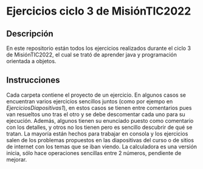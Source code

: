 # Ejercicios ciclo 3 de MisiónTIC2022

## Descripción
En este repositorio están todos los ejercicios realizados durante el ciclo 3 de MisiónTIC2022, el cual se trató de aprender java y programación orientada a objetos.

## Instrucciones
Cada carpeta contiene el proyecto de un ejercicio. En algunos casos se encuentran varios ejercicios sencillos juntos (como por ejempo en *EjerciciosDiapositivas1*), en estos casos se tienen entre comentarios pues van resueltos uno tras el otro y se debe descomentar cada uno para su ejecución. Además, algunos tienen su enunciado puesto como comentario con los detalles, y otros no los tienen pero es sencillo descubrir de qué se tratan.
La mayoría están hechos para trabajar en consola y los ejercicios salen de los problemas propuestos en las diapositivas del curso o de sitios de internet con los temas que se iban viendo.
La calculadora es una versión inicia, sólo hace operaciones sencillas entre 2 números, pendiente de mejorar.
